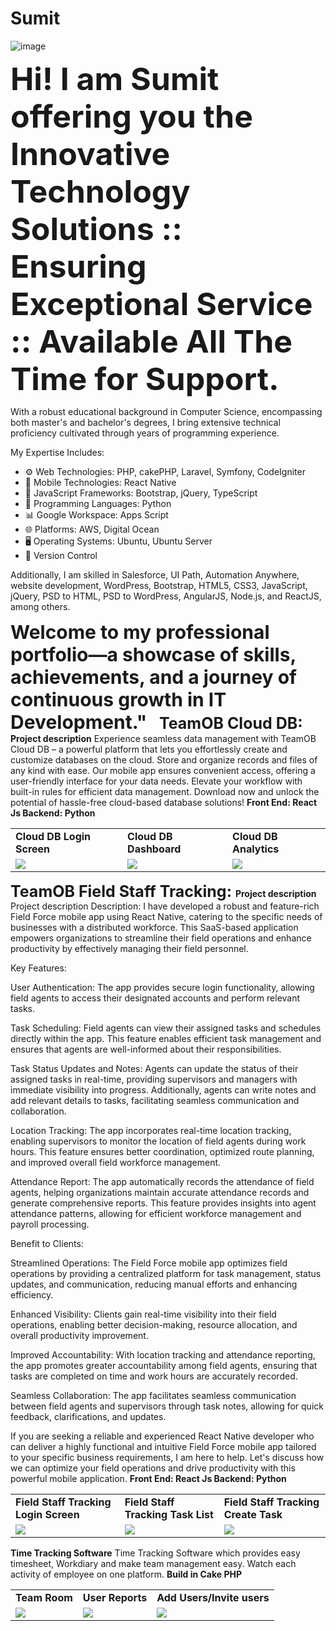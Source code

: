 # Sumit
![image](https://github.com/srsinfosystems/Sumit/assets/7068992/48465226-d722-469c-b04f-6670e288e510)

<b style="font-size:50px;">Hi!  I am Sumit offering you the Innovative Technology Solutions :: Ensuring Exceptional Service :: Available All The Time for Support.</b>

With a robust educational background in Computer Science, encompassing both master's and bachelor's degrees, I bring extensive technical proficiency cultivated through years of programming experience.

My Expertise Includes:

- ⚙️ Web Technologies: PHP, cakePHP, Laravel, Symfony, CodeIgniter
- 📱  Mobile Technologies: React Native
- 📜 JavaScript Frameworks: Bootstrap, jQuery, TypeScript
- 🐍 Programming Languages: Python
- 📊 Google Workspace: Apps Script
- 🌐 Platforms: AWS, Digital Ocean
- 🖥️ Operating Systems: Ubuntu, Ubuntu Server
- 🔄 Version Control

Additionally, I am skilled in Salesforce, UI Path, Automation Anywhere, website development, WordPress, Bootstrap, HTML5, CSS3, JavaScript, jQuery, PSD to HTML, PSD to WordPress, AngularJS, Node.js, and ReactJS, among others.

<b style="font-size:30px;">Welcome to my professional portfolio—a showcase of skills, achievements, and a journey of continuous growth in IT Development."</b>
&nbsp;
&nbsp;
<strong style="font-size:25px;">TeamOB Cloud DB: </strong>
<b>Project description</b>
Experience seamless data management with TeamOB Cloud DB – a powerful platform that lets you effortlessly create and customize databases on the cloud. Store and organize records and files of any kind with ease. Our mobile app ensures convenient access, offering a user-friendly interface for your data needs. Elevate your workflow with built-in rules for efficient data management. Download now and unlock the potential of hassle-free cloud-based database solutions! 
<b>Front End: React Js  Backend: Python</b>

<table>
  <tr>
    <td><b>Cloud DB Login Screen</b></td>
     <td><b>Cloud DB Dashboard</b></td>
     <td><b>Cloud DB Analytics</b></td>

  </tr>
  <tr>
    <td><img src="https://github.com/srsinfosystems/Sumit/assets/7068992/2f7c71a5-3067-4fc5-b4fd-de79c6ac2d6d"></td>
    <td><img src="https://github.com/srsinfosystems/Sumit/assets/7068992/1db1115f-d92d-4408-9137-18b2b84aeec2"></td>
    <td><img src="https://github.com/srsinfosystems/Sumit/assets/7068992/dab942ea-25ff-48d0-bdbe-9dab0fbf4d0f"></td>
  
  </tr>
 </table>

<strong style="font-size:25px;">TeamOB Field Staff Tracking: </strong>
<b>Project description</b>
Project description
Description:
I have developed a robust and feature-rich Field Force mobile app using React Native, catering to the specific needs of businesses with a distributed workforce. This SaaS-based application empowers organizations to streamline their field operations and enhance productivity by effectively managing their field personnel.

Key Features:

User Authentication: The app provides secure login functionality, allowing field agents to access their designated accounts and perform relevant tasks.

Task Scheduling: Field agents can view their assigned tasks and schedules directly within the app. This feature enables efficient task management and ensures that agents are well-informed about their responsibilities.

Task Status Updates and Notes: Agents can update the status of their assigned tasks in real-time, providing supervisors and managers with immediate visibility into progress. Additionally, agents can write notes and add relevant details to tasks, facilitating seamless communication and collaboration.

Location Tracking: The app incorporates real-time location tracking, enabling supervisors to monitor the location of field agents during work hours. This feature ensures better coordination, optimized route planning, and improved overall field workforce management.

Attendance Report: The app automatically records the attendance of field agents, helping organizations maintain accurate attendance records and generate comprehensive reports. This feature provides insights into agent attendance patterns, allowing for efficient workforce management and payroll processing.

Benefit to Clients:

Streamlined Operations: The Field Force mobile app optimizes field operations by providing a centralized platform for task management, status updates, and communication, reducing manual efforts and enhancing efficiency.

Enhanced Visibility: Clients gain real-time visibility into their field operations, enabling better decision-making, resource allocation, and overall productivity improvement.

Improved Accountability: With location tracking and attendance reporting, the app promotes greater accountability among field agents, ensuring that tasks are completed on time and work hours are accurately recorded.

Seamless Collaboration: The app facilitates seamless communication between field agents and supervisors through task notes, allowing for quick feedback, clarifications, and updates.

If you are seeking a reliable and experienced React Native developer who can deliver a highly functional and intuitive Field Force mobile app tailored to your specific business requirements, I am here to help. Let's discuss how we can optimize your field operations and drive productivity with this powerful mobile application.
<b>Front End: React Js  Backend: Python</b>

<table>
  <tr>
    <td><b>Field Staff Tracking Login Screen</b></td>
     <td><b>Field Staff Tracking Task List</b></td>
     <td><b>Field Staff Tracking Create Task</b></td>
 
  </tr>
  <tr>
    <td><img src="https://github.com/srsinfosystems/Sumit/assets/7068992/f7276142-dda4-49c2-9e1d-4cdf4f925da3"></td>
    <td><img src="https://github.com/srsinfosystems/Sumit/assets/7068992/b795107f-1a2f-4e74-a703-523d92ad651c"></td>
    <td><img src="https://github.com/srsinfosystems/Sumit/assets/7068992/0a2ad934-65e3-4a13-90f0-a0bf22c1307b"></td>
  
  </tr>
 </table>

<b>Time Tracking Software</b>
Time Tracking Software which provides easy timesheet, Workdiary and make team management easy. Watch each activity of employee on one platform.
<b>Build in Cake PHP</b>
<table>
  <tr>
    <td><b>Team Room</b></td>
     <td><b>User Reports</b></td>
     <td><b>Add Users/Invite users </b></td>
 
  </tr>
  <tr>
    <td><img src="https://github.com/srsinfosystems/Sumit/assets/7068992/644cf91a-7fae-4984-9dc4-43763c492891"></td>
    <td><img src="https://github.com/srsinfosystems/Sumit/assets/7068992/b795107f-1a2f-4e74-a703-523d92ad651c"></td>
    <td><img src="https://github.com/srsinfosystems/Sumit/assets/7068992/0a2ad934-65e3-4a13-90f0-a0bf22c1307b"></td>
  
  </tr>
 </table>

